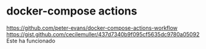 # docker-compose actions

https://github.com/peter-evans/docker-compose-actions-workflow
https://gist.github.com/cecilemuller/437d7340b9f095cf5635dc9780a05092 Este ha funcionado


